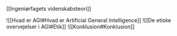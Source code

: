 [[Ingeniørfagets videnskabsteori]]

![[Hvad er AGI#Hvad er Artificial General Intelligence]]
![[De etiske overvejelser i AGI#Etik]]
![[Konklusion#Konklusion]]